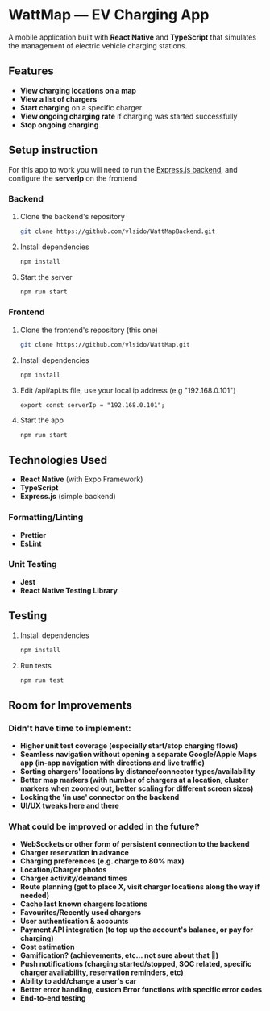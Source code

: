 # WattMap — EV Charging App

A mobile application built with **React Native** and **TypeScript** that simulates the management of electric vehicle charging stations.

## Features

- **View charging locations on a map**
- **View a list of chargers**
- **Start charging** on a specific charger
- **View ongoing charging rate** if charging was started successfully
- **Stop ongoing charging**

## Setup instruction

For this app to work you will need to run the [Express.js backend](https://github.com/vlsido/WattMapBackend), and configure the **serverIp** on the frontend

### Backend

1. Clone the backend's repository

   ```bash
   git clone https://github.com/vlsido/WattMapBackend.git
   ```

2. Install dependencies

   ```bash
   npm install
   ```

3. Start the server
   ```bash
   npm run start
   ```

### Frontend

1. Clone the frontend's repository (this one)

   ```bash
   git clone https://github.com/vlsido/WattMap.git
   ```

2. Install dependencies

   ```bash
   npm install
   ```

3. Edit <root>/api/api.ts file, use your local ip address (e.g "192.168.0.101")

   ```
   export const serverIp = "192.168.0.101";
   ```

4. Start the app

   ```bash
   npm run start
   ```

## Technologies Used

- **React Native** (with Expo Framework)
- **TypeScript**
- **Express.js** (simple backend)

### Formatting/Linting

- **Prettier**
- **EsLint**

### Unit Testing

- **Jest**
- **React Native Testing Library**

## Testing

1. Install dependencies

   ```bash
   npm install
   ```

2. Run tests

   ```bash
   npm run test
   ```

## Room for Improvements

### Didn't have time to implement:

- **Higher unit test coverage (especially start/stop charging flows)**
- **Seamless navigation without opening a separate Google/Apple Maps app (in-app navigation with directions and live traffic)**
- **Sorting chargers' locations by distance/connector types/availability**
- **Better map markers (with number of chargers at a location, cluster markers when zoomed out, better scaling for different screen sizes)**
- **Locking the 'in use' connector on the backend**
- **UI/UX tweaks here and there**

### What could be improved or added in the future?

- **WebSockets or other form of persistent connection to the backend**
- **Charger reservation in advance**
- **Charging preferences (e.g. charge to 80% max)**
- **Location/Charger photos**
- **Charger activity/demand times**
- **Route planning (get to place X, visit charger locations along the way if needed)**
- **Cache last known chargers locations**
- **Favourites/Recently used chargers**
- **User authentication & accounts**
- **Payment API integration (to top up the account's balance, or pay for charging)**
- **Cost estimation**
- **Gamification? (achievements, etc... not sure about that 🤔)**
- **Push notifications (charging started/stopped, SOC related, specific charger availability, reservation reminders, etc)**
- **Ability to add/change a user's car**
- **Better error handling, custom Error functions with specific error codes**
- **End-to-end testing**
